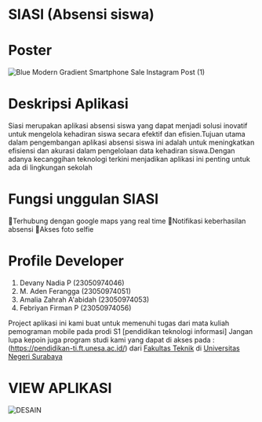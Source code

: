 # SIASI (Absensi siswa)

# Poster
![Blue Modern Gradient Smartphone Sale Instagram Post (1)](https://github.com/user-attachments/assets/dc8b5f00-bf81-47c4-be64-95c3451b9845)

# Deskripsi Aplikasi
Siasi merupakan aplikasi absensi siswa yang dapat menjadi solusi inovatif untuk mengelola kehadiran siswa secara efektif dan efisien.Tujuan utama dalam pengembangan aplikasi absensi siswa ini adalah untuk meningkatkan efisiensi dan akurasi dalam pengelolaan data kehadiran siswa.Dengan adanya kecanggihan teknologi terkini menjadikan aplikasi ini penting untuk ada di lingkungan sekolah

# Fungsi unggulan SIASI
🥇Terhubung dengan google maps yang real time
🥈Notifikasi keberhasilan absensi
🥉Akses foto selfie

# Profile Developer
1. Devany Nadia P (23050974046)
2. M. Aden Ferangga (23050974051)
3. Amalia Zahrah A'abidah (23050974053)
4. Febriyan Firman P (23050974056)

Project aplikasi ini kami buat untuk memenuhi tugas dari mata kuliah pemograman mobile pada prodi S1 [pendidikan teknologi informasi] 
Jangan lupa kepoin juga program studi kami yang dapat di akses pada :
(https://pendidikan-ti.ft.unesa.ac.id/) dari [Fakultas Teknik](https://ft.unesa.ac.id/) di [Universitas Negeri Surabaya](https://unesa.ac.id/)

# VIEW APLIKASI
![DESAIN](https://github.com/user-attachments/assets/4ae741e1-db08-4707-a7b2-c6aee098703b)
